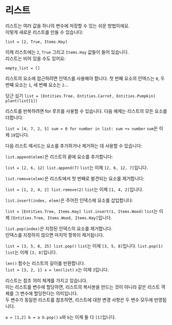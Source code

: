# 리스트
리스트는 여러 값을 하나의 변수에 저장할 수 있는 쉬운 방법이에요.   
이렇게 새로운 리스트를 만들 수 있습니다:

`list = [2, True, Items.Hay]`

이제 리스트에는 `2`, `True` 그리고 `Items.Hay` 값들이 들어 있습니다.   
리스트는 비어 있을 수도 있어요: 

`empty_list = []`

리스트의 요소에 접근하려면 인덱스를 사용해야 합니다. 첫 번째 요소의 인덱스는 `0`, 두 번째 요소는 `1`, 세 번째 요소는 `2`...

당근 심기
`list = [Entities.Tree, Entities.Carrot, Entities.Pumpkin]
plant(list[1])`

리스트를 반복하려면 for 루프를 사용할 수 있습니다. 다음 예제는 리스트의 모든 요소를 더합니다.

`list = [4, 7, 2, 5]
sum = 0
for number in list:
	sum += number`
`sum`은 이제 `18`입니다.

다음 리스트 메서드는 요소를 추가하거나 제거하는 데 사용할 수 있습니다:

`list.append(elem)`은 리스트의 끝에 요소를 추가합니다:

`list = [2, 6, 12]
list.append(7)`
`list`는 이제 `[2, 6, 12, 7]`입니다.

`list.remove(elem)`은 리스트에서 첫 번째로 발견되는 요소를 제거합니다:

`list = [1, 2, 4, 2]
list.remove(2)`
`list`는 이제 `[1, 4, 2]`입니다.

`list.insert(index, elem)`은 주어진 인덱스에 요소를 삽입합니다:

`list = [Entities.Tree, Items.Hay]
list.insert(1, Items.Wood)`
`list`는 이제 `[Entities.Tree, Items.Wood, Items.Hay]`입니다.

`list.pop(index)`은 지정된 인덱스의 요소를 제거합니다.   
인덱스를 지정하지 않으면 마지막 항목이 제거됩니다.

`list = [3, 5, 8, 25]
list.pop()`
`list`는 이제 `[3, 5, 8]`입니다.
`list.pop(1)`
`list`는 이제 `[3, 8]`입니다.

`len()` 함수는 리스트의 길이를 반환합니다.   
`list = [3, 2, 1]
x = len(list)`
`x`는 이제 `3`입니다.

리스트는 참조 의미 체계를 가지고 있습니다.   
이는 리스트를 변수에 할당하면, 리스트의 복사본을 만드는 것이 아니라 같은 리스트 객체를 그 변수에 할당한다는 의미입니다.   
두 변수가 동일한 리스트를 참조하면, 리스트에 대한 변경 사항은 두 변수 모두에 반영됩니다.

`a = [1,2]
b = a
b.pop()`
`a`와 `b`는 이제 둘 다 `[1]`입니다.